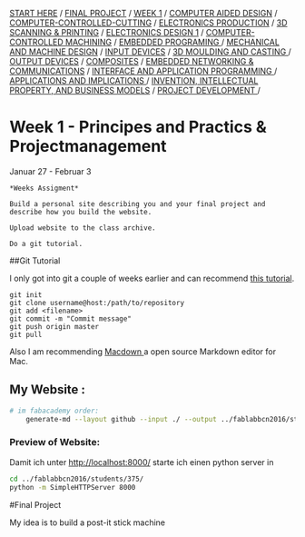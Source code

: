 

[START HERE](start) / [FINAL PROJECT](final) / [WEEK 1](week1) / [COMPUTER AIDED DESIGN](week2) / [COMPUTER-CONTROLLED-CUTTING](week3) / [ELECTRONICS PRODUCTION](week4) / [3D SCANNING & PRINTING](week5) / [ELECTRONICS DESIGN 1](week6)  / [COMPUTER-CONTROLLED MACHINING](week7) / [EMBEDDED PROGRAMING ](week8) / [MECHANICAL AND MACHINE DESIGN](week9) / [INPUT DEVICES](week10) / [3D MOULDING AND CASTING ](week11) / [OUTPUT DEVICES](week12) /  [COMPOSITES](week13) / [EMBEDDED NETWORKING & COMMUNICATIONS](week14) / [INTERFACE AND APPLICATION PROGRAMMING ](week15) / [APPLICATIONS AND IMPLICATIONS ](week16) / [INVENTION, INTELLECTUAL PROPERTY, AND BUSINESS MODELS](week17) / [PROJECT DEVELOPMENT ](week18) /


# Week 1 - Principes and Practics & Projectmanagement 

Januar 27 - Februar 3





~~~
*Weeks Assigment*

Build a personal site describing you and your final project and describe how you build the website. 

Upload website to the class archive. 

Do a git tutorial. 
~~~


##Git Tutorial

I only got into git a couple of weeks earlier and can recommend [this tutorial](http://rogerdudler.github.io/git-guide/). 




`git init`  
`git clone username@host:/path/to/repository`  
`git add <filename>`  
`git commit -m "Commit message"`  
`git push origin master`  
`git pull`

Also I am recommending [Macdown ](http://macdown.uranusjr.com/)a open source Markdown editor for Mac. 


## My Website :




```bash
# im fabacademy order:
	generate-md --layout github --input ./ --output ../fablabbcn2016/students/375/
```

### Preview of Website:

Damit ich unter [http://localhost:8000/](http://localhost:8000/) starte ich einen python server in 

```bash
cd ../fablabbcn2016/students/375/
python -m SimpleHTTPServer 8000
```


#Final Project

My idea is to build a post-it stick machine 
